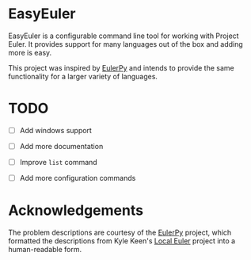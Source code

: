EasyEuler
=========
EasyEuler is a configurable command line tool for working with Project Euler.
It provides support for many languages out of the box and adding more is easy.

This project was inspired by [EulerPy](https://github.com/iKevinY/EulerPy)
and intends to provide the same functionality for a larger variety of languages.


TODO
====
- [ ] Add windows support
- [ ] Add more documentation
- [ ] Improve `list` command
- [ ] Add more configuration commands


Acknowledgements
================
The problem descriptions are courtesy of the
[EulerPy](https://github.com/iKevinY/EulerPy) project,
which formatted the descriptions from Kyle Keen's
[Local Euler](http://kmkeen.com/local-euler) project into a human-readable form.
